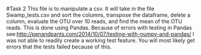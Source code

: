 #Task 2
This file is to manipulate a csv. It will take in the file Swamp_tests.csv and
sort the columns, transpose the dataframe, delete a column, evaluate the OTU
over 10 reads, and find the mean of the OTU reads. This is done using Pandas.
Because of errors with testing in Pandas see:http://penandpants.com/2014/10/07/testing-with-numpy-and-pandas/
I was not able to readily create a working test feature. You will most likely get
errors that the tests failed because of this.
